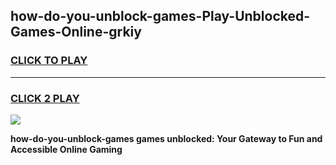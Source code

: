 
## how-do-you-unblock-games-Play-Unblocked-Games-Online-grkiy
<h3>
<a href="https://premium76.site?title=how-do-you-unblock-games&ref=25A">CLICK TO PLAY</a></h3>
<hr>

<h3>
<a href="https://premium76.site?title=how-do-you-unblock-games&ref=25A">CLICK 2 PLAY</a>
  
</h3>

<a href="https://premium76.site?title=how-do-you-unblock-games&ref=25A"><img src="https://clearcache.store/games.png"></a>


**how-do-you-unblock-games games unblocked: Your Gateway to Fun and Accessible Online Gaming**
